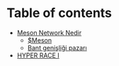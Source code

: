# Table of contents

* [Meson Network Nedir](README.md)
  * [$Meson](meson-network-nedir/usdmeson.md)
  * [Bant genişliği pazarı](meson-network-nedir/bant-genisligi-pazari.md)
* [HYPER RACE I](hyper-race-i.md)
